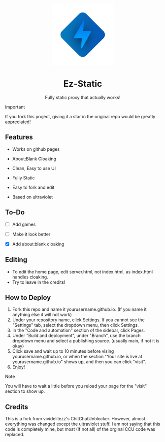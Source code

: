 <p align="center"><img src="img/ez-static.png" height="200"></p>
<h1 align="center">Ez-Static</h1>
<p align="center">Fully static proxy that actually works!</p>

> [!IMPORTANT]
> If you fork this project, giving it a star in the original repo would be greatly appreciated!


## Features
- Works on github pages
- About:Blank Cloaking

- Clean, Easy to use UI
- Fully Static
- Easy to fork and edit
- Based on ultraviolet



## To-Do
- [ ] Add games
- [ ] Make it look better
- [x] Add about:blank cloaking


## Editing
- To edit the home page, edit server.html, not index.html, as index.html handles cloaking.
- Try to leave in the credits!

## How to Deploy
1. Fork this repo and name it yourusername.github.io. (If you name it anything else it will not work)
2. Under your repository name, click Settings. If you cannot see the "Settings" tab, select the dropdown menu, then click Settings.
3. In the "Code and automation" section of the sidebar, click Pages.
5. Under "Build and deployment", under "Branch", use the branch dropdown menu and select a publishing source. (usually main, if not it is okay)
6. Click save and wait up to 10 minutes before vising yourusername.github.io, or when the section "Your site is live at yourusername.github.io" shows up, and then you can click "visit".
7. Enjoy!
> [!NOTE]
> You will have to wait a little before you reload your page for the "visit" section to show up.

## Credits
This is a fork from vividelitezz's ChitChatUnblocker. However, almost everything was changed except the ultraviolet stuff. I am not saying that this code is completely mine, but most (If not all) of the orginal CCU code was replaced.
